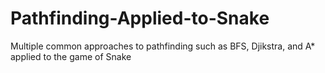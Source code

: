 # Pathfinding-Applied-to-Snake
Multiple common approaches to pathfinding such as BFS, Djikstra, and A* applied to the game of Snake

